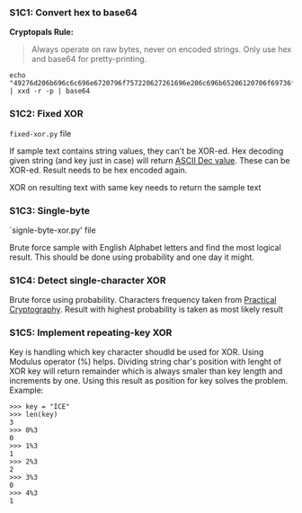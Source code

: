 ### S1C1: Convert hex to base64

**Cryptopals Rule:**

> Always operate on raw bytes, never on encoded strings. Only use hex and base64 for pretty-printing.

```
echo "49276d206b696c6c696e6720796f757220627261696e206c696b65206120706f69736f6e6f7573206d757368726f6f6d" | xxd -r -p | base64
```

### S1C2: Fixed XOR

`fixed-xor.py` file

If sample text contains string values, they can't be XOR-ed. Hex decoding given string (and key just in case) will return [ASCII Dec value](https://donsnotes.com/tech/charsets/ascii.html). These can be XOR-ed. Result needs to be hex encoded again. 

XOR on resulting text with same key needs to return the sample text

### S1C3: Single-byte

`signle-byte-xor.py' file

Brute force sample with English Alphabet letters and find the most logical result. This should be done using probability and one day it might.

### S1C4: Detect single-character XOR

Brute force using probability. Characters frequency taken from [Practical Cryptography](http://practicalcryptography.com/cryptanalysis/letter-frequencies-various-languages/english-letter-frequencies/#monogram-frequencies). Result with highest probability is taken as most likely result

### S1C5: Implement repeating-key XOR

Key is handling which key character shoudld be used for XOR. Using Modulus operator (%) helps. Dividing string char's position with lenght of XOR key will return remainder which is always smaler than key length and increments by one. Using this result as position for key solves the problem. Example:

```
>>> key = "ICE"
>>> len(key)
3
>>> 0%3
0
>>> 1%3
1
>>> 2%3
2
>>> 3%3
0
>>> 4%3
1
```



